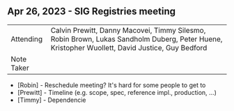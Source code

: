 ## Apr 26, 2023 - SIG Registries meeting

|          |      | 
| -------- | -------- |
| Attending  | Calvin Prewitt, Danny Macovei, Timmy Silesmo, Robin Brown, Lukas Sandholm Duberg, Peter Huene, Kristopher Wuollett, David Justice, Guy Bedford
| Note Taker | 

* [Robin] - Reschedule meeting? It's hard for some people to get to
* [Prewitt] - Timeline (e.g. scope, spec, reference impl., production, ...)
* [Timmy] - Dependencie

